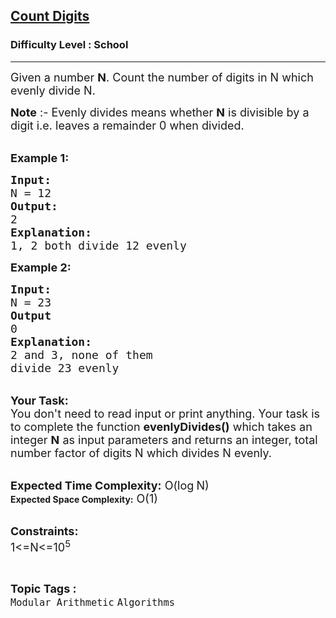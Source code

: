 <h2><a href="https://www.geeksforgeeks.org/problems/count-digits5716/1?page=1&difficulty=School&sortBy=submissions">Count Digits</a></h2><h3>Difficulty Level : School</h3><hr><div class="problems_problem_content__Xm_eO"><p><span style="font-size: 18px;">Given a number <strong>N</strong>. Count the number of digits in N which evenly divide N.</span></p>
<p><span style="font-size: 18px;"><strong>Note</strong> :- Evenly divides means whether <strong>N</strong> is divisible by a digit i.e. leaves a remainder 0 when divided.</span><br>&nbsp;</p>
<p><strong><span style="font-size: 18px;">Example 1:</span></strong></p>
<pre><strong><span style="font-size: 18px;">Input:
</span></strong><span style="font-size: 18px;">N = 12</span><strong><span style="font-size: 18px;">
Output:
</span></strong><span style="font-size: 18px;">2</span><strong><span style="font-size: 18px;">
Explanation:</span></strong><span style="font-size: 18px;">
1, 2 both divide 12 evenly</span></pre>
<p><span style="font-size: 18px;"><strong>Example 2:</strong></span></p>
<pre><span style="font-size: 18px;"><strong>Input:
</strong>N = 23<strong>
Output
</strong>0<strong>
Explanation:
</strong>2 and 3, none of them
divide 23 evenly
</span></pre>
<p><br><strong><span style="font-size: 18px;">Your Task:</span></strong><br><span style="font-size: 18px;">You don't need to read input or print anything. Your task is to complete the function <strong>evenlyDivides()</strong>&nbsp;which takes&nbsp;an integer&nbsp;<strong>N</strong>&nbsp;as input parameters&nbsp;and returns an integer, total number factor of digits N which divides N evenly.</span></p>
<p><br><span style="font-size: 18px;"><strong>Expected Time Complexity:</strong> O(log</span><span style="font-size: 15px;"> </span><span style="font-size: 18px;">N)</span><br><strong>Expected Space Complexity:</strong><span style="font-size: 18px;"> O(1)</span><br>&nbsp;</p>
<p><span style="font-size: 18px;"><strong>Constraints:</strong><br>1&lt;=N&lt;=10<sup>5</sup></span></p></div><br><p><span style=font-size:18px><strong>Topic Tags : </strong><br><code>Modular Arithmetic</code>&nbsp;<code>Algorithms</code>&nbsp;